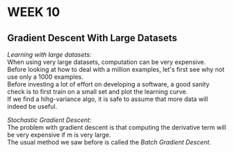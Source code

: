 # **WEEK 10**

## **Gradient Descent With Large Datasets**  

*Learning with large datasets:*  
When using very large datasets, computation can be very expensive.  
Before looking at how to deal with a million examples, let's first see why not use only a 1000 examples.  
Before investing a lot of effort on developing a software, a good sanity check is to first train on a small set and plot the learning curve.  
If we find a hihg-variance algo, it is safe to assume that more data will indeed be useful.  

*Stochastic Gradient Descent:*  
The problem with gradient descent is that computing the derivative term will be very expensive if m is very large.  
The usual method we saw before is called the *Batch Gradient Descent*.  
